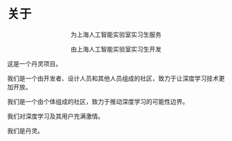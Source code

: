 # 关于

<p style="text-align: center;">为上海人工智能实验室实习生服务</p>
<p style="text-align: center;">由上海人工智能实验室实习生开发</p>

这是一个丹灵项目。

我们是一个由开发者、设计人员和其他人员组成的社区，致力于让深度学习技术更加开放。

我们是一个由个体组成的社区，致力于推动深度学习的可能性边界。

我们对深度学习及其用户充满激情。

我们是丹灵。
